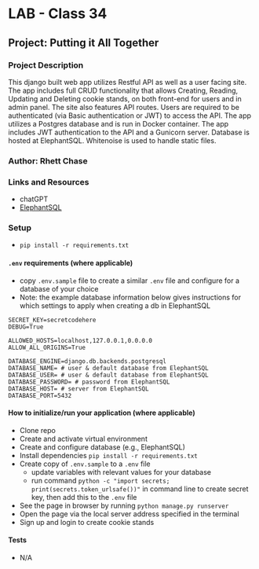 # LAB - Class 34

## Project: Putting it All Together

### Project Description

This django built web app utilizes Restful API as well as a user facing site. The app includes full CRUD functionality that allows Creating, Reading, Updating and Deleting cookie stands, on both front-end for users and in admin panel. The site also features API routes. Users are required to be authenticated (via Basic authentication or JWT) to access the API. The app utilizes a Postgres database and is run in Docker container. The app includes JWT authentication to the API and a Gunicorn server. Database is hosted at ElephantSQL. Whitenoise is used to handle static files.

### Author: Rhett Chase

### Links and Resources

<!-- - [back-end server url](https://capital-finder-rhett-chase.vercel.app/api) -->
<!-- - [front-end application](http://xyz.com/) (when applicable) -->
- chatGPT
- [ElephantSQL](https://api.elephantsql.com/)

### Setup

- `pip install -r requirements.txt`

#### `.env` requirements (where applicable)

<!-- i.e.
- `PORT` - Port Number
- `DATABASE_URL` - URL to the running Postgres instance/db -->
- copy `.env.sample` file to create a similar `.env` file and configure for a database of your choice
- Note: the example database information below gives instructions for which settings to apply when creating a db in ElephantSQL

```env
SECRET_KEY=secretcodehere
DEBUG=True

ALLOWED_HOSTS=localhost,127.0.0.1,0.0.0.0
ALLOW_ALL_ORIGINS=True

DATABASE_ENGINE=django.db.backends.postgresql
DATABASE_NAME= # user & default database from ElephantSQL
DATABASE_USER= # user & default database from ElephantSQL
DATABASE_PASSWORD= # password from ElephantSQL
DATABASE_HOST= # server from ElephantSQL
DATABASE_PORT=5432
```

#### How to initialize/run your application (where applicable)

- Clone repo
- Create and activate virtual environment
- Create and configure database (e.g., ElephantSQL)
- Install dependencies `pip install -r requirements.txt`
- Create copy of `.env.sample` to a `.env` file
  - update variables with relevant values for your database
  - run command `python -c "import secrets; print(secrets.token_urlsafe())"` in command line to create secret key, then add this to the `.env` file
- See the page in browser by running `python manage.py runserver`
- Open the page via the local server address specified in the terminal
- Sign up and login to create cookie stands

#### Tests

- N/A
